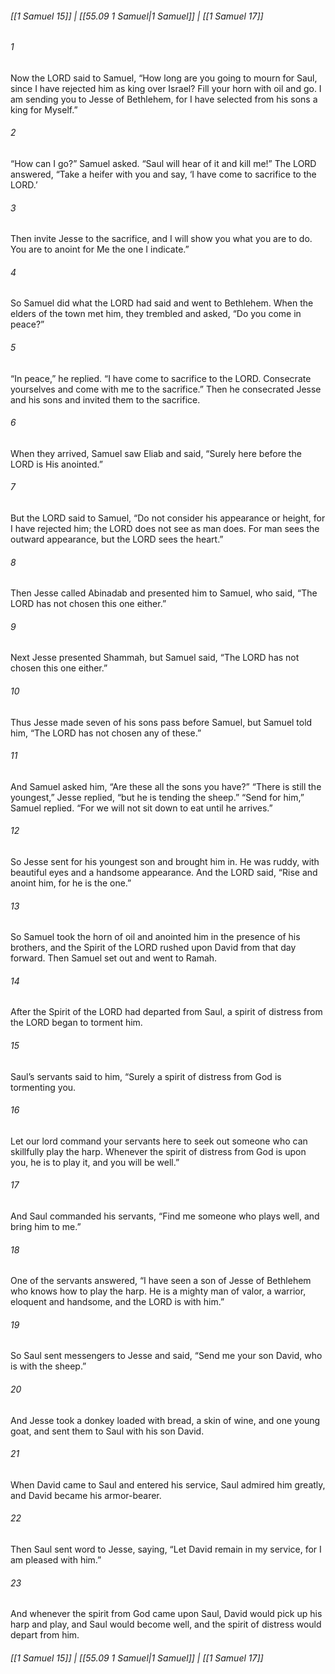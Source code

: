 
###### [[1 Samuel 15]] | [[55.09 1 Samuel|1 Samuel]] | [[1 Samuel 17]]

###### 1
Now the LORD said to Samuel, “How long are you going to mourn for Saul, since I have rejected him as king over Israel? Fill your horn with oil and go. I am sending you to Jesse of Bethlehem, for I have selected from his sons a king for Myself.”
###### 2
“How can I go?” Samuel asked. “Saul will hear of it and kill me!” The LORD answered, “Take a heifer with you and say, ‘I have come to sacrifice to the LORD.’
###### 3
Then invite Jesse to the sacrifice, and I will show you what you are to do. You are to anoint for Me the one I indicate.”
###### 4
So Samuel did what the LORD had said and went to Bethlehem. When the elders of the town met him, they trembled and asked, “Do you come in peace?”
###### 5
“In peace,” he replied. “I have come to sacrifice to the LORD. Consecrate yourselves and come with me to the sacrifice.” Then he consecrated Jesse and his sons and invited them to the sacrifice.
###### 6
When they arrived, Samuel saw Eliab and said, “Surely here before the LORD is His anointed.”
###### 7
But the LORD said to Samuel, “Do not consider his appearance or height, for I have rejected him; the LORD does not see as man does. For man sees the outward appearance, but the LORD sees the heart.”
###### 8
Then Jesse called Abinadab and presented him to Samuel, who said, “The LORD has not chosen this one either.”
###### 9
Next Jesse presented Shammah, but Samuel said, “The LORD has not chosen this one either.”
###### 10
Thus Jesse made seven of his sons pass before Samuel, but Samuel told him, “The LORD has not chosen any of these.”
###### 11
And Samuel asked him, “Are these all the sons you have?” “There is still the youngest,” Jesse replied, “but he is tending the sheep.” “Send for him,” Samuel replied. “For we will not sit down to eat until he arrives.”
###### 12
So Jesse sent for his youngest son and brought him in. He was ruddy, with beautiful eyes and a handsome appearance. And the LORD said, “Rise and anoint him, for he is the one.”
###### 13
So Samuel took the horn of oil and anointed him in the presence of his brothers, and the Spirit of the LORD rushed upon David from that day forward. Then Samuel set out and went to Ramah.
###### 14
After the Spirit of the LORD had departed from Saul, a spirit of distress from the LORD began to torment him.
###### 15
Saul’s servants said to him, “Surely a spirit of distress from God is tormenting you.
###### 16
Let our lord command your servants here to seek out someone who can skillfully play the harp. Whenever the spirit of distress from God is upon you, he is to play it, and you will be well.”
###### 17
And Saul commanded his servants, “Find me someone who plays well, and bring him to me.”
###### 18
One of the servants answered, “I have seen a son of Jesse of Bethlehem who knows how to play the harp. He is a mighty man of valor, a warrior, eloquent and handsome, and the LORD is with him.”
###### 19
So Saul sent messengers to Jesse and said, “Send me your son David, who is with the sheep.”
###### 20
And Jesse took a donkey loaded with bread, a skin of wine, and one young goat, and sent them to Saul with his son David.
###### 21
When David came to Saul and entered his service, Saul admired him greatly, and David became his armor-bearer.
###### 22
Then Saul sent word to Jesse, saying, “Let David remain in my service, for I am pleased with him.”
###### 23
And whenever the spirit from God came upon Saul, David would pick up his harp and play, and Saul would become well, and the spirit of distress would depart from him.

###### [[1 Samuel 15]] | [[55.09 1 Samuel|1 Samuel]] | [[1 Samuel 17]]
